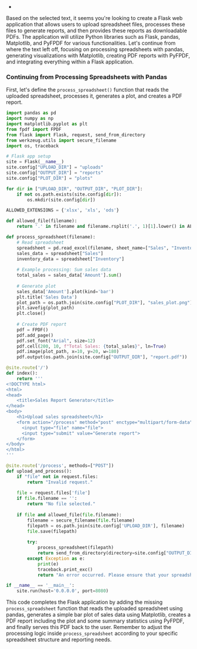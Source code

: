 - 





Based on the selected text, it seems you're looking to create a Flask web application that allows users to upload spreadsheet files, processes these files to generate reports, and then provides these reports as downloadable PDFs. The application will utilize Python libraries such as Flask, pandas, Matplotlib, and PyFPDF for various functionalities. Let's continue from where the text left off, focusing on processing spreadsheets with pandas, generating visualizations with Matplotlib, creating PDF reports with PyFPDF, and integrating everything within a Flask application.

### Continuing from Processing Spreadsheets with Pandas

First, let's define the `process_spreadsheet()` function that reads the uploaded spreadsheet, processes it, generates a plot, and creates a PDF report.

```python
import pandas as pd
import numpy as np
import matplotlib.pyplot as plt
from fpdf import FPDF
from flask import Flask, request, send_from_directory
from werkzeug.utils import secure_filename
import os, traceback

# Flask app setup
site = Flask(__name__)
site.config["UPLOAD_DIR"] = "uploads"
site.config["OUTPUT_DIR"] = "reports"
site.config["PLOT_DIR"] = "plots"

for dir in ["UPLOAD_DIR", "OUTPUT_DIR", "PLOT_DIR"]:
    if not os.path.exists(site.config[dir]):
        os.mkdir(site.config[dir])

ALLOWED_EXTENSIONS = {'xlsx', 'xls', 'ods'}

def allowed_file(filename):
    return '.' in filename and filename.rsplit('.', 1)[1].lower() in ALLOWED_EXTENSIONS

def process_spreadsheet(filename):
    # Read spreadsheet
    spreadsheet = pd.read_excel(filename, sheet_name=["Sales", "Inventory"])
    sales_data = spreadsheet["Sales"]
    inventory_data = spreadsheet["Inventory"]
    
    # Example processing: Sum sales data
    total_sales = sales_data['Amount'].sum()
    
    # Generate plot
    sales_data['Amount'].plot(kind='bar')
    plt.title('Sales Data')
    plot_path = os.path.join(site.config["PLOT_DIR"], "sales_plot.png")
    plt.savefig(plot_path)
    plt.close()
    
    # Create PDF report
    pdf = FPDF()
    pdf.add_page()
    pdf.set_font("Arial", size=12)
    pdf.cell(200, 10, f"Total Sales: {total_sales}", ln=True)
    pdf.image(plot_path, x=10, y=20, w=180)
    pdf.output(os.path.join(site.config["OUTPUT_DIR"], "report.pdf"))

@site.route('/')
def index():
    return '''
<!DOCTYPE html>
<html>
<head>
    <title>Sales Report Generator</title>
</head>
<body>
    <h1>Upload sales spreadsheet</h1>
    <form action="/process" method="post" enctype="multipart/form-data">
      <input type="file" name="file">
      <input type="submit" value="Generate report">
    </form>
</body>
</html>
'''

@site.route('/process', methods=["POST"])
def upload_and_process():
    if "file" not in request.files:
        return "Invalid request."
    
    file = request.files['file']
    if file.filename == '':
        return "No file selected."
    
    if file and allowed_file(file.filename):
        filename = secure_filename(file.filename)
        filepath = os.path.join(site.config['UPLOAD_DIR'], filename)
        file.save(filepath)
        
        try:
            process_spreadsheet(filepath)
            return send_from_directory(directory=site.config["OUTPUT_DIR"], path="report.pdf", as_attachment=True)
        except Exception as e:
            print(e)
            traceback.print_exc()
            return "An error occurred. Please ensure that your spreadsheet is correctly formatted and try again."

if __name__ == '__main__':
    site.run(host='0.0.0.0', port=8080)
```

This code completes the Flask application by adding the missing `process_spreadsheet` function that reads the uploaded spreadsheet using pandas, generates a simple bar plot of sales data using Matplotlib, creates a PDF report including the plot and some summary statistics using PyFPDF, and finally serves this PDF back to the user. Remember to adjust the processing logic inside `process_spreadsheet` according to your specific spreadsheet structure and reporting needs.